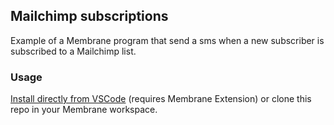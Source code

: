 ## Mailchimp subscriptions

Example of a Membrane program that send a sms when a new subscriber is subscribed to a Mailchimp list.

### Usage

[Install directly from VSCode](vscode://membrane.membrane/directory/example-mailchimp-subscriptions) (requires Membrane Extension) or clone this repo in your Membrane workspace.
